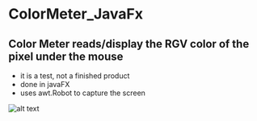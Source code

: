 # ColorMeter_JavaFx

## Color Meter reads/display the RGV color of the pixel under the mouse

* it is a test, not a finished product
* done in javaFX
* uses awt.Robot to capture the screen 


![alt text](https://github.com/Ulises33/ColorMeter_JavaFx/blob/master/eg.png)
